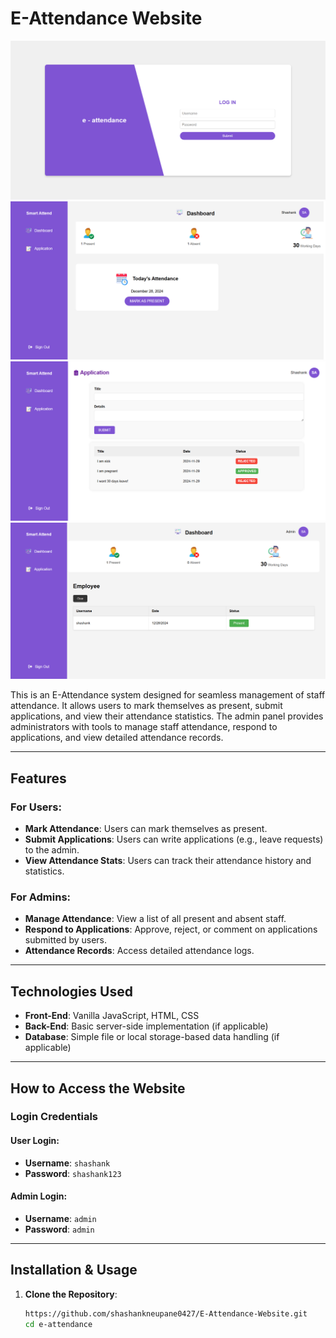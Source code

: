# E-Attendance Website

<img src="./public/pic1.png" alt="image">
<img src="./public/pic2.png" alt="image">
<img src="./public/pic3.png" alt="image">
<img src="./public/pic4.png" alt="image">

This is an E-Attendance system designed for seamless management of staff attendance. It allows users to mark themselves as present, submit applications, and view their attendance statistics. The admin panel provides administrators with tools to manage staff attendance, respond to applications, and view detailed attendance records.

---

## Features

### For Users:
- **Mark Attendance**: Users can mark themselves as present.
- **Submit Applications**: Users can write applications (e.g., leave requests) to the admin.
- **View Attendance Stats**: Users can track their attendance history and statistics.

### For Admins:
- **Manage Attendance**: View a list of all present and absent staff.
- **Respond to Applications**: Approve, reject, or comment on applications submitted by users.
- **Attendance Records**: Access detailed attendance logs.

---

## Technologies Used
- **Front-End**: Vanilla JavaScript, HTML, CSS
- **Back-End**: Basic server-side implementation (if applicable)
- **Database**: Simple file or local storage-based data handling (if applicable)

---

## How to Access the Website

### Login Credentials

#### User Login:
- **Username**: `shashank`
- **Password**: `shashank123`

#### Admin Login:
- **Username**: `admin`
- **Password**: `admin`

---

## Installation & Usage

1. **Clone the Repository**:
   ```bash
   https://github.com/shashankneupane0427/E-Attendance-Website.git
   cd e-attendance

